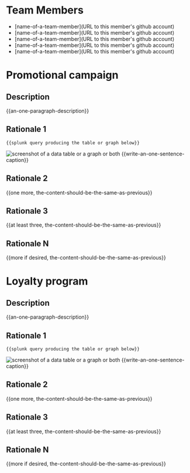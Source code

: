 # Team Members

* [name-of-a-team-member](URL to this member's github account)
* [name-of-a-team-member](URL to this member's github account)
* [name-of-a-team-member](URL to this member's github account)
* [name-of-a-team-member](URL to this member's github account)
* [name-of-a-team-member](URL to this member's github account)

# Promotional campaign

## Description
{{an-one-paragraph-description}}

## Rationale 1

```
{{splunk query producing the table or graph below}}
```
![screenshot of a data table or a graph or both](image.png?raw=true) 
{{write-an-one-sentence-caption}}

## Rationale 2

{{one more, the-content-should-be-the-same-as-previous}}

## Rationale 3

{{at least three, the-content-should-be-the-same-as-previous}}

## Rationale N

{{more if desired, the-content-should-be-the-same-as-previous}}

# Loyalty program

## Description
{{an-one-paragraph-description}}

## Rationale 1

```
{{splunk query producing the table or graph below}}
```
![screenshot of a data table or a graph or both](image.png?raw=true) 
{{write-an-one-sentence-caption}}

## Rationale 2

{{one more, the-content-should-be-the-same-as-previous}}

## Rationale 3

{{at least three, the-content-should-be-the-same-as-previous}}

## Rationale N

{{more if desired, the-content-should-be-the-same-as-previous}}
